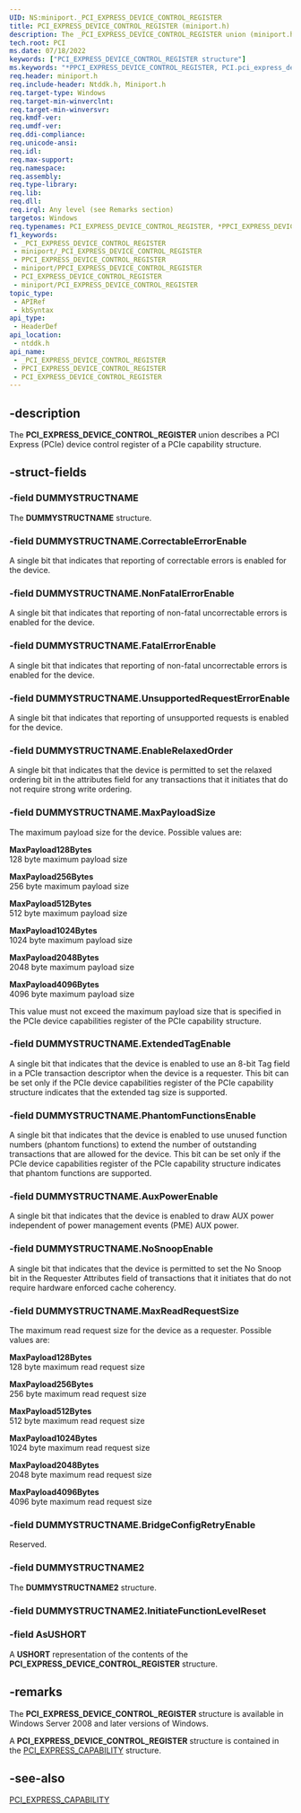 ```yaml
---
UID: NS:miniport._PCI_EXPRESS_DEVICE_CONTROL_REGISTER
title: PCI_EXPRESS_DEVICE_CONTROL_REGISTER (miniport.h)
description: The _PCI_EXPRESS_DEVICE_CONTROL_REGISTER union (miniport.h) describes a PCI Express (PCIe) device control register of a PCIe capability structure.
tech.root: PCI
ms.date: 07/18/2022
keywords: ["PCI_EXPRESS_DEVICE_CONTROL_REGISTER structure"]
ms.keywords: "*PPCI_EXPRESS_DEVICE_CONTROL_REGISTER, PCI.pci_express_device_control_register, PCI_EXPRESS_DEVICE_CONTROL_REGISTER, PCI_EXPRESS_DEVICE_CONTROL_REGISTER union [Buses], PPCI_EXPRESS_DEVICE_CONTROL_REGISTER, PPCI_EXPRESS_DEVICE_CONTROL_REGISTER union pointer [Buses], _PCI_EXPRESS_DEVICE_CONTROL_REGISTER, ntddk/PCI_EXPRESS_DEVICE_CONTROL_REGISTER, ntddk/PPCI_EXPRESS_DEVICE_CONTROL_REGISTER, pci_struct_344c5f1d-566f-4755-ba52-57635c4fabfe.xml"
req.header: miniport.h
req.include-header: Ntddk.h, Miniport.h
req.target-type: Windows
req.target-min-winverclnt: 
req.target-min-winversvr: 
req.kmdf-ver: 
req.umdf-ver: 
req.ddi-compliance: 
req.unicode-ansi: 
req.idl: 
req.max-support: 
req.namespace: 
req.assembly: 
req.type-library: 
req.lib: 
req.dll: 
req.irql: Any level (see Remarks section)
targetos: Windows
req.typenames: PCI_EXPRESS_DEVICE_CONTROL_REGISTER, *PPCI_EXPRESS_DEVICE_CONTROL_REGISTER
f1_keywords:
 - _PCI_EXPRESS_DEVICE_CONTROL_REGISTER
 - miniport/_PCI_EXPRESS_DEVICE_CONTROL_REGISTER
 - PPCI_EXPRESS_DEVICE_CONTROL_REGISTER
 - miniport/PPCI_EXPRESS_DEVICE_CONTROL_REGISTER
 - PCI_EXPRESS_DEVICE_CONTROL_REGISTER
 - miniport/PCI_EXPRESS_DEVICE_CONTROL_REGISTER
topic_type:
 - APIRef
 - kbSyntax
api_type:
 - HeaderDef
api_location:
 - ntddk.h
api_name:
 - _PCI_EXPRESS_DEVICE_CONTROL_REGISTER
 - PPCI_EXPRESS_DEVICE_CONTROL_REGISTER
 - PCI_EXPRESS_DEVICE_CONTROL_REGISTER
---
```


## -description

The **PCI_EXPRESS_DEVICE_CONTROL_REGISTER** union describes a PCI Express (PCIe) device control register of a PCIe capability structure.

## -struct-fields

### -field DUMMYSTRUCTNAME

The **DUMMYSTRUCTNAME** structure.

### -field DUMMYSTRUCTNAME.CorrectableErrorEnable

A single bit that indicates that reporting of correctable errors is enabled for the device.

### -field DUMMYSTRUCTNAME.NonFatalErrorEnable

A single bit that indicates that reporting of non-fatal uncorrectable errors is enabled for the device.

### -field DUMMYSTRUCTNAME.FatalErrorEnable

A single bit that indicates that reporting of non-fatal uncorrectable errors is enabled for the device.

### -field DUMMYSTRUCTNAME.UnsupportedRequestErrorEnable

A single bit that indicates that reporting of unsupported requests is enabled for the device.

### -field DUMMYSTRUCTNAME.EnableRelaxedOrder

A single bit that indicates that the device is permitted to set the relaxed ordering bit in the attributes field for any transactions that it initiates that do not require strong write ordering.

### -field DUMMYSTRUCTNAME.MaxPayloadSize

The maximum payload size for the device. Possible values are:

**MaxPayload128Bytes**  
128 byte maximum payload size

**MaxPayload256Bytes**  
256 byte maximum payload size

**MaxPayload512Bytes**  
512 byte maximum payload size

**MaxPayload1024Bytes**  
1024 byte maximum payload size

**MaxPayload2048Bytes**  
2048 byte maximum payload size

**MaxPayload4096Bytes**  
4096 byte maximum payload size

This value must not exceed the maximum payload size that is specified in the PCIe device capabilities register of the PCIe capability structure.

### -field DUMMYSTRUCTNAME.ExtendedTagEnable

A single bit that indicates that the device is enabled to use an 8-bit Tag field in a PCIe transaction descriptor when the device is a requester. This bit can be set only if the PCIe device capabilities register of the PCIe capability structure indicates that the extended tag size is supported.

### -field DUMMYSTRUCTNAME.PhantomFunctionsEnable

A single bit that indicates that the device is enabled to use unused function numbers (phantom functions) to extend the number of outstanding transactions that are allowed for the device. This bit can be set only if the PCIe device capabilities register of the PCIe capability structure indicates that phantom functions are supported.

### -field DUMMYSTRUCTNAME.AuxPowerEnable

A single bit that indicates that the device is enabled to draw AUX power independent of power management events (PME) AUX power.

### -field DUMMYSTRUCTNAME.NoSnoopEnable

A single bit that indicates that the device is permitted to set the No Snoop bit in the Requester Attributes field of transactions that it initiates that do not require hardware enforced cache coherency.

### -field DUMMYSTRUCTNAME.MaxReadRequestSize

The maximum read request size for the device as a requester. Possible values are:

**MaxPayload128Bytes**  
128 byte maximum read request size

**MaxPayload256Bytes**  
256 byte maximum read request size

**MaxPayload512Bytes**  
512 byte maximum read request size

**MaxPayload1024Bytes**  
1024 byte maximum read request size

**MaxPayload2048Bytes**  
2048 byte maximum read request size

**MaxPayload4096Bytes**  
4096 byte maximum read request size

### -field DUMMYSTRUCTNAME.BridgeConfigRetryEnable

Reserved.

### -field DUMMYSTRUCTNAME2

The **DUMMYSTRUCTNAME2** structure.

### -field DUMMYSTRUCTNAME2.InitiateFunctionLevelReset

### -field AsUSHORT

A **USHORT** representation of the contents of the **PCI_EXPRESS_DEVICE_CONTROL_REGISTER** structure.

## -remarks

The **PCI_EXPRESS_DEVICE_CONTROL_REGISTER** structure is available in Windows Server 2008 and later versions of Windows.

A **PCI_EXPRESS_DEVICE_CONTROL_REGISTER** structure is contained in the [PCI_EXPRESS_CAPABILITY](/windows-hardware/drivers/ddi/ntddk/ns-ntddk-_pci_express_capability) structure.

## -see-also

[PCI_EXPRESS_CAPABILITY](/windows-hardware/drivers/ddi/ntddk/ns-ntddk-_pci_express_capability)
